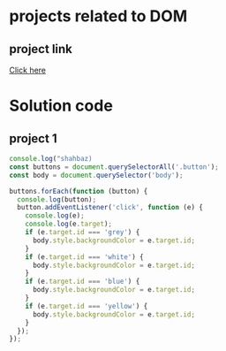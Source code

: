 # projects related to DOM

## project link
[Click here](https://stackblitz.com/edit/dom-project-chaiaurcode-mah9e3?file=1-colorChanger%2Fchaiaurcode.js,1-colorChanger%2Findex.html)

# Solution code

## project 1

```javascript
console.log("shahbaz)
const buttons = document.querySelectorAll('.button');
const body = document.querySelector('body');

buttons.forEach(function (button) {
  console.log(button);
  button.addEventListener('click', function (e) {
    console.log(e);
    console.log(e.target);
    if (e.target.id === 'grey') {
      body.style.backgroundColor = e.target.id;
    }
    if (e.target.id === 'white') {
      body.style.backgroundColor = e.target.id;
    }
    if (e.target.id === 'blue') {
      body.style.backgroundColor = e.target.id;
    }
    if (e.target.id === 'yellow') {
      body.style.backgroundColor = e.target.id;
    }
  });
});
```